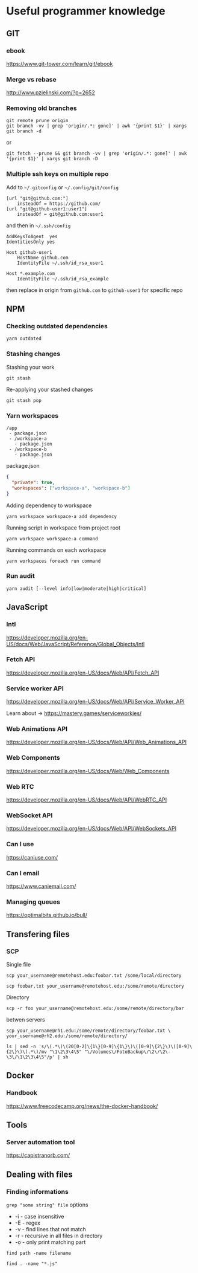 # Useful programmer knowledge

## GIT

### ebook
https://www.git-tower.com/learn/git/ebook

### Merge vs rebase
http://www.pzielinski.com/?p=2652

### Removing old branches

```shell script
git remote prune origin
git branch -vv | grep 'origin/.*: gone]' | awk '{print $1}' | xargs git branch -d
```

or

```shell script
git fetch --prune && git branch -vv | grep 'origin/.*: gone]' | awk '{print $1}' | xargs git branch -D
```

### Multiple ssh keys on multiple repo

Add to `~/.gitconfig` or `~/.config/git/config`

```shell script
[url "git@github.com:"]
    insteadOf = https://github.com/
[url "git@github-user1:user1"]
    insteadOf = git@github.com:user1
```

and then in `~/.ssh/config`
    
```shell script    
AddKeysToAgent  yes
IdentitiesOnly yes

Host github-user1
    HostName github.com
    IdentityFile ~/.ssh/id_rsa_user1

Host *.example.com
    IdentityFile ~/.ssh/id_rsa_example
```

then replace in origin from `github.com` to `github-user1` for specific repo

## NPM

### Checking outdated dependencies

```shell script
yarn outdated
```

### Stashing changes

Stashing your work
```shell script
git stash
```

Re-applying your stashed changes
```shell script
git stash pop
```

### Yarn workspaces

```
/app
 - package.json
 - /workspace-a
   - package.json
 - /workspace-b
   - package.json
```

package.json
```json
{
  "private": true,
  "workspaces": ["workspace-a", "workspace-b"]
}
```

Adding dependency to workspace
```shell script
yarn workspace workspace-a add dependency
```

Running script in workspace from project root
```shell script
yarn workspace workspace-a command
```

Running commands on each workspace
```shell script
yarn workspaces foreach run command
```

### Run audit

```shell script
yarn audit [--level info|low|moderate|high|critical]
```

## JavaScript

### Intl

https://developer.mozilla.org/en-US/docs/Web/JavaScript/Reference/Global_Objects/Intl

### Fetch API

https://developer.mozilla.org/en-US/docs/Web/API/Fetch_API

### Service worker API

https://developer.mozilla.org/en-US/docs/Web/API/Service_Worker_API

Learn about -> https://mastery.games/serviceworkies/


### Web Animations API

https://developer.mozilla.org/en-US/docs/Web/API/Web_Animations_API

### Web Components

https://developer.mozilla.org/en-US/docs/Web/Web_Components

### Web RTC

https://developer.mozilla.org/en-US/docs/Web/API/WebRTC_API

### WebSocket API

https://developer.mozilla.org/en-US/docs/Web/API/WebSockets_API

### Can I use
https://caniuse.com/

### Can I email
https://www.caniemail.com/

### Managing queues
https://optimalbits.github.io/bull/

## Transfering files

### SCP

Single file
```shell script
scp your_username@remotehost.edu:foobar.txt /some/local/directory

scp foobar.txt your_username@remotehost.edu:/some/remote/directory

```

Directory
```shell script
scp -r foo your_username@remotehost.edu:/some/remote/directory/bar

```

betwen servers
```shell script
scp your_username@rh1.edu:/some/remote/directory/foobar.txt \
your_username@rh2.edu:/some/remote/directory/
```


```shell script
ls | sed -n 's/\(.*\)\(20[0-2]\{1\}[0-9]\{1\}\)\([0-9]\{2\}\)\([0-9]\{2\}\)\(.*\)/mv "\1\2\3\4\5" "\/Volumes\/FotoBackup\/\2\/\2\-\3\/\1\2\3\4\5"/p' | sh
```

## Docker

### Handbook
https://www.freecodecamp.org/news/the-docker-handbook/

## Tools

### Server automation tool
https://capistranorb.com/

## Dealing with files

### Finding informations

`grep "some string" file` options

- -i - case insensitive
- -E - regex
- -v - find lines that not match
- -r - recursive in all files in directory
- -o - only print matching part



`find path -name filename`

`find . -name "*.js"`
